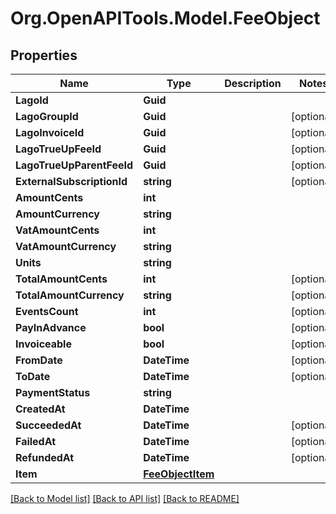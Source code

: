 # Org.OpenAPITools.Model.FeeObject

## Properties

Name | Type | Description | Notes
------------ | ------------- | ------------- | -------------
**LagoId** | **Guid** |  | 
**LagoGroupId** | **Guid** |  | [optional] 
**LagoInvoiceId** | **Guid** |  | [optional] 
**LagoTrueUpFeeId** | **Guid** |  | [optional] 
**LagoTrueUpParentFeeId** | **Guid** |  | [optional] 
**ExternalSubscriptionId** | **string** |  | [optional] 
**AmountCents** | **int** |  | 
**AmountCurrency** | **string** |  | 
**VatAmountCents** | **int** |  | 
**VatAmountCurrency** | **string** |  | 
**Units** | **string** |  | 
**TotalAmountCents** | **int** |  | [optional] 
**TotalAmountCurrency** | **string** |  | [optional] 
**EventsCount** | **int** |  | [optional] 
**PayInAdvance** | **bool** |  | [optional] 
**Invoiceable** | **bool** |  | [optional] 
**FromDate** | **DateTime** |  | [optional] 
**ToDate** | **DateTime** |  | [optional] 
**PaymentStatus** | **string** |  | 
**CreatedAt** | **DateTime** |  | 
**SucceededAt** | **DateTime** |  | [optional] 
**FailedAt** | **DateTime** |  | [optional] 
**RefundedAt** | **DateTime** |  | [optional] 
**Item** | [**FeeObjectItem**](FeeObjectItem.md) |  | 

[[Back to Model list]](../README.md#documentation-for-models) [[Back to API list]](../README.md#documentation-for-api-endpoints) [[Back to README]](../README.md)

